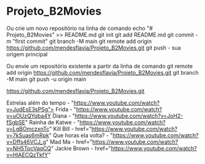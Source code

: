 # Projeto_B2Movies

 Ou crie um novo repositório na linha de comando
echo "# Projeto_B2Movies" >> README.md 
git init 
git add README.md 
git commit -m "first commit" 
git branch -M main 
git remote add origin https://github.com/mendesflavia/Projeto_B2Movies.git
git push - sua origem principal


 Ou envie um repositório existente a partir da linha de comando
git remote add origin https://github.com/mendesflavia/Projeto_B2Movies.git
git branch -M main 
git push -u origin main

https://github.com/mendesflavia/Projeto_B2Movies.git



Estrelas além do tempo -  "https://www.youtube.com/watch?v=JudEsE3sPSg">
Frida - "https://www.youtube.com/watch?v=uOUzQYqba4Y
Diana - "https://www.youtube.com/watch?v=JoH2-fSgbSE"
Rainha de Katwe - "https://www.youtube.com/watch?v=LgBOmczxnTc"
Kill Bill - href="https://www.youtube.com/watch?v=7kSuas6mRpk"
Que horas ela volta? - "https://www.youtube.com/watch?v=Dffs46VCJ_g"
Mad Ma - href="https://www.youtube.com/watch?v=NH5TpcVaqCQ"
Jackie Brown - href="https://www.youtube.com/watch?v=HlAECQzTkfY"
